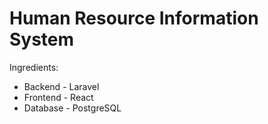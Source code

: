 # Human Resource Information System

Ingredients:

* Backend - Laravel
* Frontend - React
* Database - PostgreSQL
